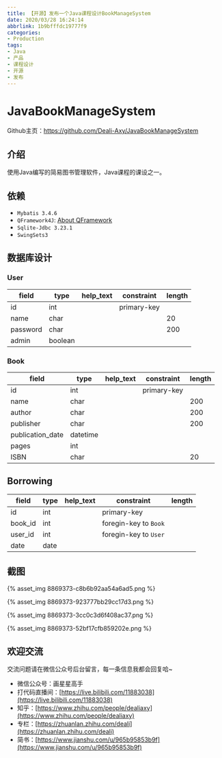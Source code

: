 ```yaml
---
title: 【开源】发布一个Java课程设计BookManageSystem
date: 2020/03/28 16:24:14
abbrlink: 1b9bfffdc19777f9
categories:
- Production
tags:
- Java
- 产品
- 课程设计
- 开源
- 发布
---
```

# JavaBookManageSystem

Github主页：https://github.com/Deali-Axy/JavaBookManageSystem

## 介绍
使用Java编写的简易图书管理软件，Java课程的课设之一。

## 依赖
- `Mybatis 3.4.6`
- `QFramework4J`: [About QFramework](https://github.com/Deali-Axy/QFramework4J)
- `Sqlite-Jdbc 3.23.1`
- `SwingSets3`


## 数据库设计
### User
|  field   |  type   | help_text | constraint  | length |
| -------- | ------- | --------- | ----------- | ------ |
| id       | int     |           | primary-key |        |
| name     | char    |           |             | 20     |
| password | char    |           |             | 200    |
| admin    | boolean |           |             |        |

### Book
|      field       |   type   | help_text | constraint  | length |
| ---------------- | -------- | --------- | ----------- | ------ |
| id               | int      |           | primary-key |        |
| name             | char     |           |             | 200    |
| author           | char     |           |             | 200    |
| publisher        | char     |           |             | 200    |
| publication_date | datetime |           |             |        |
| pages            | int      |           |             |        |
| ISBN             | char     |           |             | 20     |

## Borrowing
|  field  | type | help_text |      constraint       | length |
| ------- | ---- | --------- | --------------------- | ------ |
| id      | int  |           | primary-key           |        |
| book_id | int  |           | foregin-key to `Book` |        |
| user_id | int  |           | foregin-key to `User` |        |
| date    | date |           |                       |        |

## 截图
{% asset_img 8869373-c8b6b92aa54a6ad5.png %}

{% asset_img 8869373-923777bb29cc17d3.png %}

{% asset_img 8869373-3cc0c3d6f408ac37.png %}

{% asset_img 8869373-52bf17cfb859202e.png %}

## 欢迎交流
交流问题请在微信公众号后台留言，每一条信息我都会回复哈~
- 微信公众号：画星星高手
- 打代码直播间：[https://live.bilibili.com/11883038](https://live.bilibili.com/11883038)
- 知乎：[https://www.zhihu.com/people/dealiaxy](https://www.zhihu.com/people/dealiaxy)
- 专栏：[https://zhuanlan.zhihu.com/deali](https://zhuanlan.zhihu.com/deali)
- 简书：[https://www.jianshu.com/u/965b95853b9f](https://www.jianshu.com/u/965b95853b9f)
